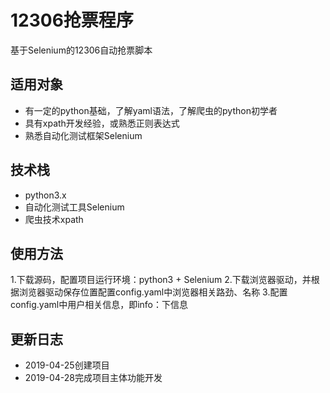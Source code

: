 # 12306抢票程序
基于Selenium的12306自动抢票脚本
## 适用对象
- 有一定的python基础，了解yaml语法，了解爬虫的python初学者
- 具有xpath开发经验，或熟悉正则表达式
- 熟悉自动化测试框架Selenium
## 技术栈
- python3.x
- 自动化测试工具Selenium
- 爬虫技术xpath
## 使用方法
1.下载源码，配置项目运行环境：python3 + Selenium
2.下载浏览器驱动，并根据浏览器驱动保存位置配置config.yaml中浏览器相关路劲、名称
3.配置config.yaml中用户相关信息，即info：下信息
## 更新日志
- 2019-04-25创建项目
- 2019-04-28完成项目主体功能开发

